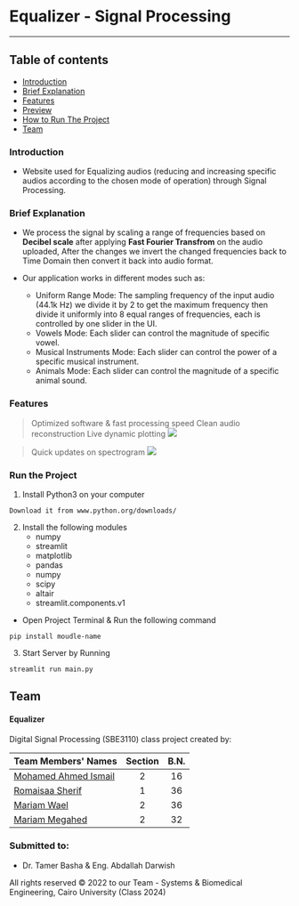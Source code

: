 # Equalizer - Signal Processing

---

## Table of contents

- [Introduction](#introduction)
- [Brief Explanation](#brief-explanation)
- [Features](#features)
- [Preview](#preview)
- [How to Run The Project](#run-the-project)
- [Team](#team)

### Introduction

- Website used for Equalizing audios (reducing and increasing specific audios according to the chosen mode of operation) through Signal Processing.

### Brief Explanation

- We process the signal by scaling a range of frequencies based on **Decibel scale** after applying **Fast Fourier Transfrom** on the audio uploaded, After the changes we invert the changed frequencies back to Time Domain then convert it back into audio format.

- Our application works in different modes such as:
   - Uniform Range Mode: The sampling frequency of the input audio (44.1k Hz) we divide it by 2 to get the maximum frequency then divide it uniformly into 8 equal ranges of frequencies, each is controlled by one slider in the UI.
   - Vowels Mode: Each slider can control the magnitude of specific vowel.
   - Musical Instruments Mode: Each slider can control the power of a specific musical instrument.
   - Animals Mode: Each slider can control the magnitude of a specific animal sound.
 



### Features

> Optimized software & fast processing speed
> Clean audio reconstruction
> Live dynamic plotting
![](Gifs/Live%20plotting%20preview.gif)

> Quick updates on spectrogram
![](Gifs/Live%20Spectrogram%20preview.gif)


### Run the Project 

1. Install Python3 on your computer
``` 
Download it from www.python.org/downloads/
```
2. Install the following modules
   - numpy
   - streamlit
   - matplotlib
   - pandas
   - numpy
   - scipy
   - altair
   - streamlit.components.v1
 - Open Project Terminal & Run the following command
```
pip install moudle-name
```
3. Start Server by Running 
```
streamlit run main.py
```

## Team

#### Equalizer

Digital Signal Processing (SBE3110) class project created by:

| Team Members' Names                                  | Section | B.N. |
|------------------------------------------------------|:-------:|:----:|
| [Mohamed Ahmed Ismail](https://github.com/MohamedAIsmail) |    2    |  16   |
| [Romaisaa Sherif](https://github.com/Romaisaa)    |    1    |  36  |
| [Mariam Wael](https://github.com/MariamWaell)   |    2    |  36   |
| [Mariam Megahed](https://github.com/MaryamMegahed)    |    2    |  32  |


### Submitted to:

- Dr. Tamer Basha & Eng. Abdallah Darwish

All rights reserved © 2022 to our Team - Systems & Biomedical Engineering, Cairo University (Class 2024)
